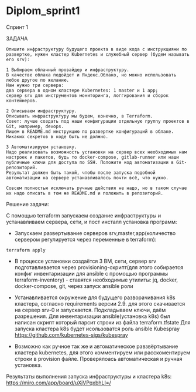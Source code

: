 # Diplom_sprint1

Спринт 1

ЗАДАЧА

```
Опишите инфраструктуру будущего проекта в виде кода с инструкциями по развертке, нужен кластер Kubernetes и служебный сервер (будем называть его srv):

1 Выбираем облачный провайдер и инфраструктуру.
В качестве облака подойдет и Яндекс.Облако, но можно использовать любое другое по желанию.
Нам нужно три сервера:
два сервера в одном кластере Kubernetes: 1 master и 1 app;
сервер srv для инструментов мониторинга, логгирования и сборок контейнеров.

2 Описываем инфраструктуру.
Описывать инфраструктуру мы будем, конечно, в Terraform.
Совет: лучше создать под наши конфигурации отдельную группу проектов в Git, например, devops.
Пишем в README.md инструкцию по развертке конфигураций в облаке. Никаких секретов в коде быть не должно.

3 Автоматизируем установку.
Надо реализовать возможность установки на сервер всех необходимых нам настроек и пакетов, будь то docker-compose, gitlab-runner или наши публичные ключи для доступа по SSH. Положите код автоматизации в Git-репозиторий.
Результат должен быть такой, чтобы после запуска подобной автоматизации на сервере устанавливалось почти всё, что нужно.

Совсем полностью исключать ручные действия не надо, но в таком случае их надо описать в том же README.md и положить в репозиторий.
```

Решение задачи:

С помощью terraform запускаем создание инфраструктуры и устанавливаем сервера, сети, и пост инсталл установка программ:
  - Запускаем развертывание серверов srv,master,app(количество сервером регулируется через переменные в terraform):
  ```
  terraform apply
  ```
  - В процессе установки создаётся 3 ВМ, сети, сервер srv подготавливается через provisioning-скрипт(для этого собирается конфиг инвентаризации для ansible с промощью программы terraform-inventory) - ставятся необходимые утилиты:
    jq, docker, docker-compose, git, через запуск ansible роли

  - Устанавливается окружение для будущего разворачивания k8s кластера, согласно requirements версии 2.9.
    для этого скачивается на сервер srv-0 и запускается.
    Подкладываем ключи, даём разрешения. Для инвентаризации ansible(установка k8s) был написан скрипт который парсит строки из файла terraform.tfstate
    Для запуска кластера k8s будет исользоватся роль ansible  Kubespray https://github.com/kubernetes-sigs/kubespray
  - Возможно как ручное так же и автоматическое равзвёртывание кластера kubernetes, для этого комментируем или расскоментируем строки в provision
    файле. Проверялоась автоматическая и ручная установка.

Результаты выполнения запуска инфраструктуры и кластера k8s:
https://miro.com/app/board/uXjVPqxbhLI=/
